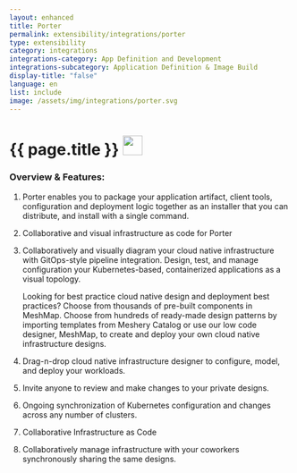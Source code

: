 ```yaml
---
layout: enhanced
title: Porter
permalink: extensibility/integrations/porter
type: extensibility
category: integrations
integrations-category: App Definition and Development
integrations-subcategory: Application Definition & Image Build
display-title: "false"
language: en
list: include
image: /assets/img/integrations/porter.svg
---
```


<h1>{{ page.title }} <img src="{{ page.image }}" style="width: 35px; height: 35px;" /></h1>


<!-- This needs replaced with the Category property, not the sub-category.
 #### About: Porter enables you to package your application artifact, client tools, configuration and deployment logic together as an installer that you can distribute, and install with a single command. -->

### Overview & Features:

1. Porter enables you to package your application artifact, client tools, configuration and deployment logic together as an installer that you can distribute, and install with a single command.

2. Collaborative and visual infrastructure as code for Porter

4. 
    Collaboratively and visually diagram your cloud native infrastructure with GitOps-style pipeline integration. Design, test, and manage configuration your Kubernetes-based, containerized applications as a visual topology.



    Looking for best practice cloud native design and deployment best practices? Choose from thousands of pre-built components in MeshMap. Choose from hundreds of ready-made design patterns by importing templates from Meshery Catalog or use our low code designer, MeshMap, to create and deploy your own cloud native infrastructure designs.



5. Drag-n-drop cloud native infrastructure designer to configure, model, and deploy your workloads.

6. Invite anyone to review and make changes to your private designs.

7. Ongoing synchronization of Kubernetes configuration and changes across any number of clusters.

8. Collaborative Infrastructure as Code

9. Collaboratively manage infrastructure with your coworkers synchronously sharing the same designs.

